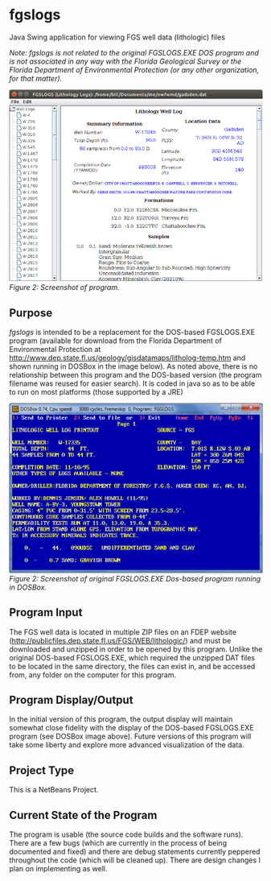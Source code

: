 # fgslogs
Java Swing application for viewing FGS well data (lithologic) files

*Note: fgslogs is not related to the original FGSLOGS.EXE DOS program and is not associated in any way with the Florida Geological Survey or the Florida Department of Environmental Protection (or any other organization, for that matter).*

![ScreenShot](fgslogs_screenshot.png)
*Figure 2: Screenshot of program.*

## Purpose

*fgslogs* is intended to be a replacement for the DOS-based FGSLOGS.EXE program (available for download from the Florida Department of Environmental Protection at http://www.dep.state.fl.us/geology/gisdatamaps/litholog-temp.htm and shown running in DOSBox in the image below). As noted above, there is no relationship between this program and the DOS-based version (the program filename was reused for easier search). It is coded in java so as to be able to run on most platforms (those supported by a JRE)

![ScreenShot](fgslogs_dos.png)
*Figure 2: Screenshot of original FGSLOGS.EXE Dos-based program running in DOSBox.*

## Program Input

The FGS well data is located in multiple ZIP files on an FDEP website (http://publicfiles.dep.state.fl.us/FGS/WEB/lithologic/) and must be downloaded and unzipped in order to be opened by this program. Unlike the original DOS-based FGSLOGS.EXE, which required the unzipped DAT files to be located in the same directory, the files can exist in, and be accessed from, any folder on the computer for this program.

## Program Display/Output

In the initial version of this program, the output display will maintain somewhat close fidelity with the display of the DOS-based FGSLOGS.EXE program (see DOSBox image above). Future versions of this program will take some liberty and explore more advanced visualization of the data.

## Project Type

This is a NetBeans Project.

## Current State of the Program

The program is usable (the source code builds and the software runs). There are a few bugs (which are currently in the process of being documented and fixed) and there are debug statements currently peppered throughout the code (which will be cleaned up). There are design changes I plan on implementing as well.
